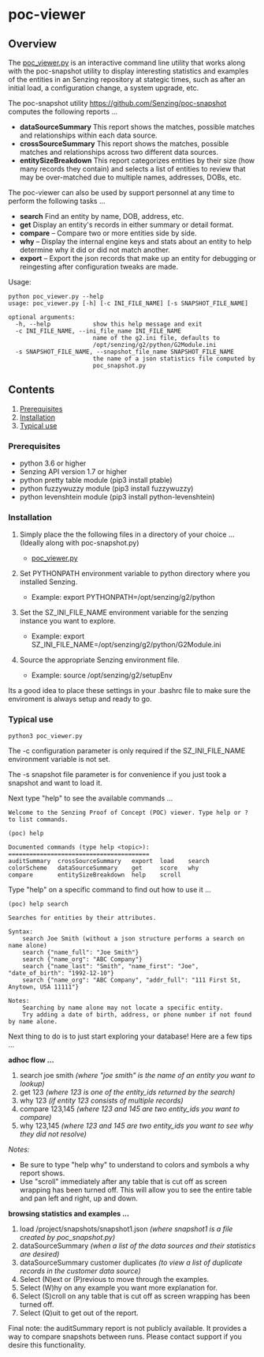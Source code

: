 # poc-viewer

## Overview

The [poc_viewer.py](poc_viewer.py) is an interactive command line utility that works along with the poc-snapshot utility to display interesting statistics and examples of the entities in an Senzing repository at stategic times, such as after an initial load, a configuration change, a system upgrade, etc.

The poc-snapshot utility https://github.com/Senzing/poc-snapshot computes the following reports ...
- **dataSourceSummary** This report shows the matches, possible matches and relationships within each data source.
- **crossSourceSummary** This report shows the matches, possible matches and relationships across two different data sources.
- **entitySizeBreakdown** This report categorizes entities by their size (how many records they contain) and selects a list of entities to review that may be over-matched due to multiple names, addresses, DOBs, etc. 

The poc-viewer can also be used by support personnel at any time to perform the following tasks ...
- **search** Find an entity by name, DOB, address, etc.
- **get** Display an entity's records in either summary or detail format.
- **compare** – Compare two or more entities side by side.
- **why** – Display the internal engine keys and stats about an entity to help determine why it did or did not match another. 
- **export** – Export the json records that make up an entity for debugging or reingesting after configuration tweaks are made.

Usage:

```console
python poc_viewer.py --help
usage: poc_viewer.py [-h] [-c INI_FILE_NAME] [-s SNAPSHOT_FILE_NAME]

optional arguments:
  -h, --help            show this help message and exit
  -c INI_FILE_NAME, --ini_file_name INI_FILE_NAME
                        name of the g2.ini file, defaults to
                        /opt/senzing/g2/python/G2Module.ini
  -s SNAPSHOT_FILE_NAME, --snapshot_file_name SNAPSHOT_FILE_NAME
                        the name of a json statistics file computed by
                        poc_snapshot.py
```

## Contents

1. [Prerequisites](#Prerequisites)
2. [Installation](#Installation)
3. [Typical use](#Typical-use)

### Prerequisites
- python 3.6 or higher
- Senzing API version 1.7 or higher
- python pretty table module (pip3 install ptable)
- python fuzzywuzzy module (pip3 install fuzzywuzzy)
- python levenshtein module (pip3 install python-levenshtein)

### Installation

1. Simply place the the following files in a directory of your choice ...  (Ideally along with poc-snapshot.py)
    - [poc_viewer.py](poc_viewer.py) 

2. Set PYTHONPATH environment variable to python directory where you installed Senzing.
    - Example: export PYTHONPATH=/opt/senzing/g2/python

3. Set the SZ_INI_FILE_NAME environment variable for the senzing instance you want to explore.
    - Example: export SZ_INI_FILE_NAME=/opt/senzing/g2/python/G2Module.ini

4. Source the appropriate Senzing environment file. 
    - Example: source /opt/senzing/g2/setupEnv

Its a good idea to place these settings in your .bashrc file to make sure the enviroment is always setup and ready to go.


### Typical use
```console
python3 poc_viewer.py 
```
The -c configuration parameter is only required if the SZ_INI_FILE_NAME environment variable is not set.

The -s snapshot file parameter is for convenience if you just took a snapshot and want to load it.

Next type "help" to see the available commands ...
```console
Welcome to the Senzing Proof of Concept (POC) viewer. Type help or ? to list commands.

(poc) help

Documented commands (type help <topic>):
========================================
auditSummary  crossSourceSummary   export  load    search
colorScheme   dataSourceSummary    get     score   why   
compare       entitySizeBreakdown  help    scroll
```
Type "help" on a specific command to find out how to use it ...
```console
(poc) help search

Searches for entities by their attributes.

Syntax:
    search Joe Smith (without a json structure performs a search on name alone)
    search {"name_full": "Joe Smith"}
    search {"name_org": "ABC Company"}
    search {"name_last": "Smith", "name_first": "Joe", "date_of_birth": "1992-12-10"}
    search {"name_org": "ABC Company", "addr_full": "111 First St, Anytown, USA 11111"}

Notes: 
    Searching by name alone may not locate a specific entity.
    Try adding a date of birth, address, or phone number if not found by name alone.
```

Next thing to do is to just start exploring your database!  Here are a few tips ...

**adhoc flow ...**
1. search joe smith *(where "joe smith" is the name of an entity you want to lookup)*
2. get 123 *(where 123 is one of the entity_ids returned by the search)*
3. why 123 *(if entity 123 consists of multiple records)*
4. compare 123,145 *(where 123 and 145 are two entity_ids you want to compare)*
5. why 123,145 *(where 123 and 145 are two entity_ids you want to see why they did not resolve)*

*Notes:* 
- Be sure to type "help why" to understand to colors and symbols a why report shows.
- Use "scroll" immediately after any table that is cut off as screen wrapping has been turned off. This will allow you to see the entire table and pan left and right, up and down.

**browsing statistics and examples ...**
1. load /project/snapshots/snapshot1.json *(where snapshot1 is a file created by poc_snapshot.py)*
2. dataSourceSummary *(when a list of the data sources and their statistics are desired)* 
3. dataSourceSummary customer duplicates *(to view a list of duplicate records in the customer data source)*
4. Select (N)ext or (P)revious to move through the examples.
5. Select (W)hy on any example you want more explanation for.
6. Select (S)croll on any table that is cut off as screen wrapping has been turned off.
7. Select (Q)uit to get out of the report.

Final note: the auditSummary report is not publicly available. It provides a way to compare snapshots between runs. Please contact support if you desire this functionality. 
